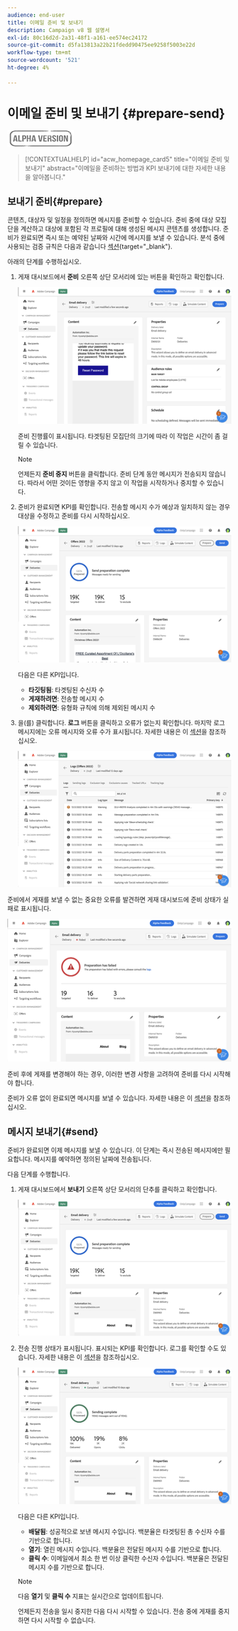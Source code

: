 ```yaml
---
audience: end-user
title: 이메일 준비 및 보내기
description: Campaign v8 웹 설명서
exl-id: 80c16d2d-2a31-48f1-a161-ee574ec24172
source-git-commit: d5fa13813a22b21fdedd90475ee9258f5003e22d
workflow-type: tm+mt
source-wordcount: '521'
ht-degree: 4%

---
```


# 이메일 준비 및 보내기 {#prepare-send}

![](../assets/do-not-localize/badge.png)

>[!CONTEXTUALHELP]
>id="acw_homepage_card5"
>title="이메일 준비 및 보내기"
>abstract="이메일을 준비하는 방법과 KPI 보내기에 대한 자세한 내용을 알아봅니다."

<!--

	show how to prepare and send the email + the live kpis in the dashboard

like acc when preparation, target calculated then send
real time KPIs, not in AJO. similar to ACS.
exclusion logs, causes
-->

<!--
send also KPIs
-->

## 보내기 준비{#prepare}

콘텐츠, 대상자 및 일정을 정의하면 메시지를 준비할 수 있습니다. 준비 중에 대상 모집단을 계산하고 대상에 포함된 각 프로필에 대해 생성된 메시지 콘텐츠를 생성합니다. 준비가 완료되면 즉시 또는 예약된 날짜와 시간에 메시지를 보낼 수 있습니다. 분석 중에 사용되는 검증 규칙은 다음과 같습니다 [섹션](https://experienceleague.adobe.com/docs/campaign-classic/using/sending-messages/key-steps-when-creating-a-delivery/steps-validating-the-delivery.html#validation-process-with-typologies){target="_blank"}.

아래의 단계를 수행하십시오.

1. 게재 대시보드에서 **준비** 오른쪽 상단 모서리에 있는 버튼을 확인하고 확인합니다.

   ![](assets/prepare.png)

   준비 진행률이 표시됩니다. 타겟팅된 모집단의 크기에 따라 이 작업은 시간이 좀 걸릴 수 있습니다.

   >[!NOTE]
   >
   >언제든지 **준비 중지** 버튼을 클릭합니다. 준비 단계 동안 메시지가 전송되지 않습니다. 따라서 어떤 것이든 영향을 주지 않고 이 작업을 시작하거나 중지할 수 있습니다.

1. 준비가 완료되면 KPI를 확인합니다. 전송할 메시지 수가 예상과 일치하지 않는 경우 대상을 수정하고 준비를 다시 시작하십시오.

   ![](assets/prepare2.png)

   다음은 다른 KPI입니다.

   * **타깃팅됨**: 타겟팅된 수신자 수
   * **게재하려면**: 전송할 메시지 수
   * **제외하려면**: 유형화 규칙에 의해 제외된 메시지 수

1. 을(를) 클릭합니다. **로그** 버튼을 클릭하고 오류가 없는지 확인합니다. 마지막 로그 메시지에는 오류 메시지와 오류 수가 표시됩니다. 자세한 내용은 이 [섹션](delivery-logs.md)을 참조하십시오.

   ![](assets/prepare-logs.png)

준비에서 게재를 보낼 수 없는 중요한 오류를 발견하면 게재 대시보드에 준비 상태가 실패로 표시됩니다.

![](assets/prepare-error.png)

준비 후에 게재를 변경해야 하는 경우, 이러한 변경 사항을 고려하여 준비를 다시 시작해야 합니다.

준비가 오류 없이 완료되면 메시지를 보낼 수 있습니다. 자세한 내용은 이 [섹션](#send)을 참조하십시오.

## 메시지 보내기{#send}

준비가 완료되면 이제 메시지를 보낼 수 있습니다. 이 단계는 즉시 전송된 메시지에만 필요합니다. 메시지를 예약하면 정의된 날짜에 전송됩니다.

다음 단계를 수행합니다.

1. 게재 대시보드에서 **보내기** 오른쪽 상단 모서리의 단추를 클릭하고 확인합니다.

   ![](assets/send.png)

1. 전송 진행 상태가 표시됩니다. 표시되는 KPI를 확인합니다. 로그를 확인할 수도 있습니다. 자세한 내용은 이 [섹션](delivery-logs.md)을 참조하십시오.

   ![](assets/send2.png)

   다음은 다른 KPI입니다.

   * **배달됨**: 성공적으로 보낸 메시지 수입니다. 백분율은 타겟팅된 총 수신자 수를 기반으로 합니다.
   * **열기**: 열린 메시지 수입니다. 백분율은 전달된 메시지 수를 기반으로 합니다.
   * **클릭 수**: 이메일에서 최소 한 번 이상 클릭한 수신자 수입니다. 백분율은 전달된 메시지 수를 기반으로 합니다.

   >[!NOTE]
   >
   >다음 **열기** 및 **클릭 수** 지표는 실시간으로 업데이트됩니다.

   언제든지 전송을 일시 중지한 다음 다시 시작할 수 있습니다. 전송 중에 게재를 중지하면 다시 시작할 수 없습니다.
